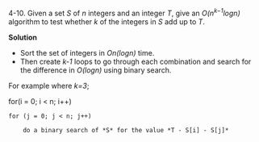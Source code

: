 4-10. Given a set *S* of *n* integers and an integer *T*, give an *O(n<sup>k−1</sup>logn)* algorithm to test whether *k* of the integers in *S* add up to *T*.

**Solution**

* Sort the set of integers in *On(logn)* time.
* Then create *k-1* loops to go through each combination and search for the difference in *O(logn)* using binary search.

For example where *k=3*;

 for(i = 0; i < n; i++)
    
    for (j = 0; j < n; j++)
        
        do a binary search of *S* for the value *T - S[i] - S[j]*
        
        
        